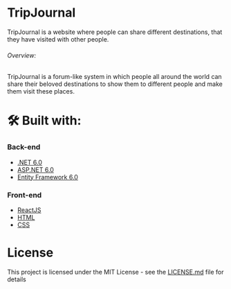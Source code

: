 # TripJournal

<p>TripJournal is a website where people can share different destinations, that they have visited with other people.</p>

###### Overview:

TripJournal is a forum-like system in which people all around the world can share their beloved destinations to show them to different people and make them visit these places.

  
# 🛠 Built with:
### Back-end
* [.NET 6.0](https://github.com/dotnet/core)
* [ASP.NET 6.0](https://github.com/dotnet/aspnetcore)
* [Entity Framework 6.0](https://github.com/dotnet/efcore)
### Front-end
* [ReactJS](https://github.com/facebook/react)
* [HTML](https://github.com/whatwg/html)
* [CSS](https://github.com/primer/css)

# License

This project is licensed under the MIT License - see the [LICENSE.md](LICENSE) file for details
